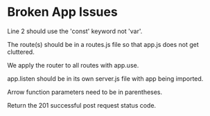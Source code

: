# Broken App Issues

Line 2 should use the 'const' keyword not 'var'.

The route(s) should be in a routes.js file so that app.js does not get cluttered.

We apply the router to all routes with app.use.

app.listen should be in its own server.js file with app being imported.

Arrow function parameters need to be in parentheses.

Return the 201 successful post request status code.
